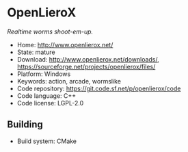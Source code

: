 # OpenLieroX

_Realtime worms shoot-em-up._

- Home: http://www.openlierox.net/
- State: mature 
- Download: http://www.openlierox.net/downloads/, https://sourceforge.net/projects/openlierox/files/
- Platform: Windows
- Keywords: action, arcade, wormslike
- Code repository: https://git.code.sf.net/p/openlierox/code
- Code language: C++
- Code license: LGPL-2.0

## Building

- Build system: CMake
